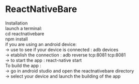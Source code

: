 # ReactNativeBare
Installation  
launch a terminal:   
cd reactnativebare  
npm install  
if you are using an android device:  
-> use to see if your device is connected : adb devices   
-> etablish the connection : adb reverse tcp:8081 tcp:8081  
-> to start the app : react-native start  
To build the app :  
-> go in android studio and open the reactnativebare directory  
-> select your device and launch the building of the app  
